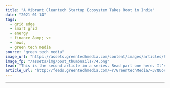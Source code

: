 ```yaml
---
title: "A Vibrant Cleantech Startup Ecosystem Takes Root in India"
date: "2021-01-14"
tags: 
  - grid edge
  - smart grid
  - energy
  - finance &amp; vc
  - news,
  - green tech media
source: "green tech media"
image_url: "https://assets.greentechmedia.com/content/images/articles/Pratap-Raju-e1542747963268.jpg"
image_fp: "/assets/img/post_thumbnails/74.png"
lead: "This is the second article in a series. Read part one here. It’s easy to see what’s motivating India’s emerging ecosystem of sustainable technology startups with a glance out the window from the office of Sangam Ventures in Gurugram, just outside of  ..."
article_url: "http://feeds.greentechmedia.com/~r/GreentechMedia/~3/QUoKpV9KUSE/cleantech-startup-ecosystem-india"
---
```


---
